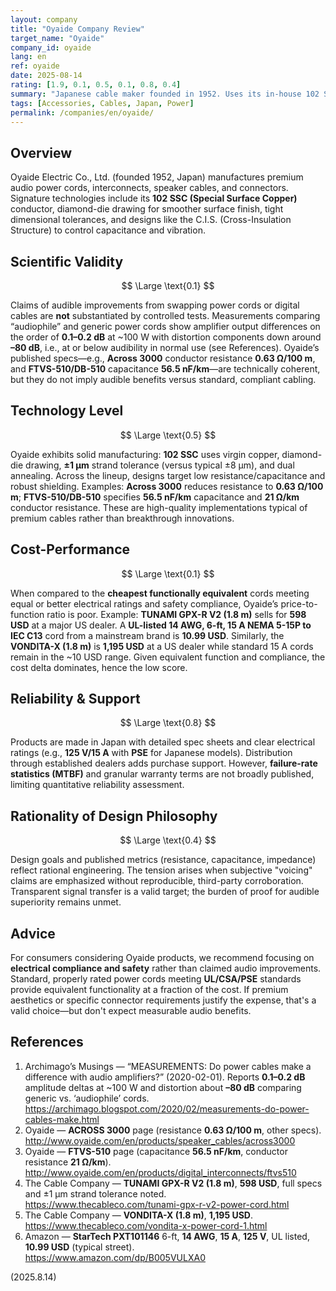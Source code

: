 ```yaml
---
layout: company
title: "Oyaide Company Review"
target_name: "Oyaide"
company_id: oyaide
lang: en
ref: oyaide
date: 2025-08-14
rating: [1.9, 0.1, 0.5, 0.1, 0.8, 0.4]
summary: "Japanese cable maker founded in 1952. Uses its in-house 102 SSC (Special Surface Copper) conductors and high-precision processing for power and signal cables, but there is no credible scientific evidence that these products yield audible improvements over properly specified standard cables."
tags: [Accessories, Cables, Japan, Power]
permalink: /companies/en/oyaide/
---
```

## Overview

Oyaide Electric Co., Ltd. (founded 1952, Japan) manufactures premium audio power cords, interconnects, speaker cables, and connectors. Signature technologies include its **102 SSC (Special Surface Copper)** conductor, diamond-die drawing for smoother surface finish, tight dimensional tolerances, and designs like the C.I.S. (Cross-Insulation Structure) to control capacitance and vibration.

## Scientific Validity

$$ \Large \text{0.1} $$

Claims of audible improvements from swapping power cords or digital cables are **not** substantiated by controlled tests. Measurements comparing “audiophile” and generic power cords show amplifier output differences on the order of **0.1–0.2 dB** at ~100 W with distortion components down around **–80 dB**, i.e., at or below audibility in normal use (see References). Oyaide’s published specs—e.g., **Across 3000** conductor resistance **0.63 Ω/100 m**, and **FTVS-510/DB-510** capacitance **56.5 nF/km**—are technically coherent, but they do not imply audible benefits versus standard, compliant cabling.

## Technology Level

$$ \Large \text{0.5} $$

Oyaide exhibits solid manufacturing: **102 SSC** uses virgin copper, diamond-die drawing, **±1 μm** strand tolerance (versus typical ±8 μm), and dual annealing. Across the lineup, designs target low resistance/capacitance and robust shielding. Examples: **Across 3000** reduces resistance to **0.63 Ω/100 m**; **FTVS-510/DB-510** specifies **56.5 nF/km** capacitance and **21 Ω/km** conductor resistance. These are high-quality implementations typical of premium cables rather than breakthrough innovations.

## Cost-Performance

$$ \Large \text{0.1} $$

When compared to the **cheapest functionally equivalent** cords meeting equal or better electrical ratings and safety compliance, Oyaide’s price-to-function ratio is poor. Example: **TUNAMI GPX-R V2 (1.8 m)** sells for **598 USD** at a major US dealer. A **UL-listed 14 AWG, 6-ft, 15 A NEMA 5-15P to IEC C13** cord from a mainstream brand is **10.99 USD**. Similarly, the **VONDITA-X (1.8 m)** is **1,195 USD** at a US dealer while standard 15 A cords remain in the ~10 USD range. Given equivalent function and compliance, the cost delta dominates, hence the low score.

## Reliability & Support

$$ \Large \text{0.8} $$

Products are made in Japan with detailed spec sheets and clear electrical ratings (e.g., **125 V/15 A** with **PSE** for Japanese models). Distribution through established dealers adds purchase support. However, **failure-rate statistics (MTBF)** and granular warranty terms are not broadly published, limiting quantitative reliability assessment.

## Rationality of Design Philosophy

$$ \Large \text{0.4} $$

Design goals and published metrics (resistance, capacitance, impedance) reflect rational engineering. The tension arises when subjective "voicing" claims are emphasized without reproducible, third-party corroboration. Transparent signal transfer is a valid target; the burden of proof for audible superiority remains unmet.

## Advice

For consumers considering Oyaide products, we recommend focusing on **electrical compliance and safety** rather than claimed audio improvements. Standard, properly rated power cords meeting **UL/CSA/PSE** standards provide equivalent functionality at a fraction of the cost. If premium aesthetics or specific connector requirements justify the expense, that's a valid choice—but don't expect measurable audio benefits.

## References

1. Archimago’s Musings — “MEASUREMENTS: Do power cables make a difference with audio amplifiers?” (2020-02-01). Reports **0.1–0.2 dB** amplitude deltas at ~100 W and distortion about **–80 dB** comparing generic vs. ‘audiophile’ cords.  
   https://archimago.blogspot.com/2020/02/measurements-do-power-cables-make.html  
2. Oyaide — **ACROSS 3000** page (resistance **0.63 Ω/100 m**, other specs).  
   http://www.oyaide.com/en/products/speaker_cables/across3000  
3. Oyaide — **FTVS-510** page (capacitance **56.5 nF/km**, conductor resistance **21 Ω/km**).  
   http://www.oyaide.com/en/products/digital_interconnects/ftvs510  
4. The Cable Company — **TUNAMI GPX-R V2 (1.8 m)**, **598 USD**, full specs and ±1 μm strand tolerance noted.  
   https://www.thecableco.com/tunami-gpx-r-v2-power-cord.html  
5. The Cable Company — **VONDITA-X (1.8 m)**, **1,195 USD**.  
   https://www.thecableco.com/vondita-x-power-cord-1.html  
6. Amazon — **StarTech PXT101146** 6-ft, **14 AWG**, **15 A**, **125 V**, UL listed, **10.99 USD** (typical street).  
   https://www.amazon.com/dp/B005VULXA0

(2025.8.14)

